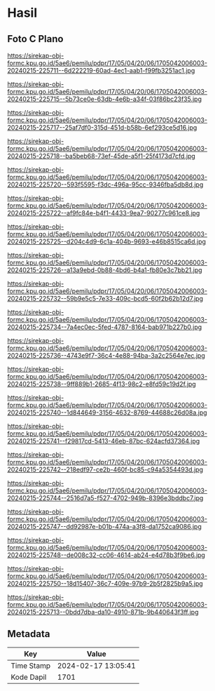 # Hasil

## Foto C Plano

https://sirekap-obj-formc.kpu.go.id/5ae6/pemilu/pdpr/17/05/04/20/06/1705042006003-20240215-225711--6d222219-60ad-4ec1-aab1-f99fb3251ac1.jpg

https://sirekap-obj-formc.kpu.go.id/5ae6/pemilu/pdpr/17/05/04/20/06/1705042006003-20240215-225715--5b73ce0e-63db-4e6b-a34f-03f86bc23f35.jpg

https://sirekap-obj-formc.kpu.go.id/5ae6/pemilu/pdpr/17/05/04/20/06/1705042006003-20240215-225717--25af7df0-315d-451d-b58b-6ef293ce5d16.jpg

https://sirekap-obj-formc.kpu.go.id/5ae6/pemilu/pdpr/17/05/04/20/06/1705042006003-20240215-225718--ba5beb68-73ef-45de-a5f1-25f4173d7cfd.jpg

https://sirekap-obj-formc.kpu.go.id/5ae6/pemilu/pdpr/17/05/04/20/06/1705042006003-20240215-225720--593f5595-f3dc-496a-95cc-9346fba5db8d.jpg

https://sirekap-obj-formc.kpu.go.id/5ae6/pemilu/pdpr/17/05/04/20/06/1705042006003-20240215-225722--af9fc84e-b4f1-4433-9ea7-90277c961ce8.jpg

https://sirekap-obj-formc.kpu.go.id/5ae6/pemilu/pdpr/17/05/04/20/06/1705042006003-20240215-225725--d204c4d9-6c1a-404b-9693-e46b8515ca6d.jpg

https://sirekap-obj-formc.kpu.go.id/5ae6/pemilu/pdpr/17/05/04/20/06/1705042006003-20240215-225726--a13a9ebd-0b88-4bd6-b4a1-fb80e3c7bb21.jpg

https://sirekap-obj-formc.kpu.go.id/5ae6/pemilu/pdpr/17/05/04/20/06/1705042006003-20240215-225732--59b9e5c5-7e33-409c-bcd5-60f2b62b12d7.jpg

https://sirekap-obj-formc.kpu.go.id/5ae6/pemilu/pdpr/17/05/04/20/06/1705042006003-20240215-225734--7a4ec0ec-5fed-4787-8164-bab971b227b0.jpg

https://sirekap-obj-formc.kpu.go.id/5ae6/pemilu/pdpr/17/05/04/20/06/1705042006003-20240215-225736--4743e9f7-36c4-4e88-94ba-3a2c2564e7ec.jpg

https://sirekap-obj-formc.kpu.go.id/5ae6/pemilu/pdpr/17/05/04/20/06/1705042006003-20240215-225738--9ff889b1-2685-4f13-98c2-e8fd59c19d2f.jpg

https://sirekap-obj-formc.kpu.go.id/5ae6/pemilu/pdpr/17/05/04/20/06/1705042006003-20240215-225740--1d844649-3156-4632-8769-44688c26d08a.jpg

https://sirekap-obj-formc.kpu.go.id/5ae6/pemilu/pdpr/17/05/04/20/06/1705042006003-20240215-225741--f29817cd-5413-46eb-87bc-624acfd37364.jpg

https://sirekap-obj-formc.kpu.go.id/5ae6/pemilu/pdpr/17/05/04/20/06/1705042006003-20240215-225742--218edf97-ce2b-460f-bc85-c94a5354493d.jpg

https://sirekap-obj-formc.kpu.go.id/5ae6/pemilu/pdpr/17/05/04/20/06/1705042006003-20240215-225744--2516d7a5-f527-4702-949b-8396e3bddbc7.jpg

https://sirekap-obj-formc.kpu.go.id/5ae6/pemilu/pdpr/17/05/04/20/06/1705042006003-20240215-225747--dd92987e-b01b-474a-a3f8-da1752ca9086.jpg

https://sirekap-obj-formc.kpu.go.id/5ae6/pemilu/pdpr/17/05/04/20/06/1705042006003-20240215-225748--de008c32-cc06-4614-ab24-e4d78b3f9be6.jpg

https://sirekap-obj-formc.kpu.go.id/5ae6/pemilu/pdpr/17/05/04/20/06/1705042006003-20240215-225750--18d15407-36c7-409e-97b9-2b5f2825b9a5.jpg

https://sirekap-obj-formc.kpu.go.id/5ae6/pemilu/pdpr/17/05/04/20/06/1705042006003-20240215-225713--0bdd7dba-da10-4910-871b-9b440643f3ff.jpg


## Metadata

| Key        | Value               |
| ---------- | ------------------- |
| Time Stamp | 2024-02-17 13:05:41 |
| Kode Dapil | 1701                |



